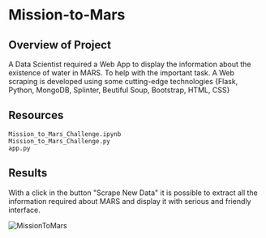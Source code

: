 # Mission-to-Mars

## Overview of Project

A Data Scientist required a Web App to display the information about the existence of water in MARS. To help with the important task. A Web scraping is developed using some cutting-edge technologies {Flask, Python, MongoDB, Splinter, Beutiful Soup, Bootstrap, HTML, CSS} 

## Resources

    Mission_to_Mars_Challenge.ipynb   
    Mission_to_Mars_Challenge.py      
    app.py    
    
## Results    
 
With a click in the button "Scrape New Data" it is possible to extract all the information required about MARS and display it with serious and friendly interface.
 
 
![MissionToMars](https://github.com/lindaperez/Mission-to-Mars-/blob/main/static/images/mission.jpg)
